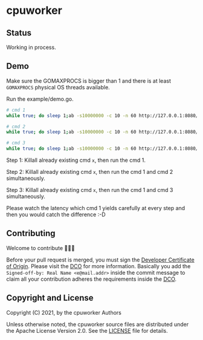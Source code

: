 # cpuworker

## Status

Working in process.

## Demo

Make sure the GOMAXPROCS is bigger than 1 and there is at least `GOMAXPROCS` physical OS threads available.

Run the example/demo.go.

```bash
# cmd 1
while true; do sleep 1;ab -s10000000 -c 10 -n 60 http://127.0.0.1:8080/delay1ms; done

# cmd 2
while true; do sleep 1;ab -s10000000 -c 10 -n 60 http://127.0.0.1:8080/checksumWithoutCpuWorker; done

# cmd 3
while true; do sleep 1;ab -s10000000 -c 10 -n 60 http://127.0.0.1:8080/checksumWithCpuWorker; done
```

Step 1: Killall already existing cmd `x`, then run the cmd 1.

Step 2: Killall already existing cmd `x`, then run the cmd 1 and cmd 2 simultaneously.

Step 3: Killall already existing cmd `x`, then run the cmd 1 and cmd 3 simultaneously.

Please watch the latency which cmd 1 yields carefully at every step and then you would catch the difference :-D

## Contributing

Welcome to contribute 🎉🎉🎉

Before your pull request is merged, you must sign the [Developer Certificate of Origin](https://developercertificate.org/). Please visit the [DCO](https://github.com/apps/dco) for more information. Basically you add the `Signed-off-by: Real Name <e@mail.addr>` inside the commit message to claim all your contribution adheres the requirements inside the [DCO](https://github.com/apps/dco).

## Copyright and License

Copyright (C) 2021, by the cpuworker Authors

Unless otherwise noted, the cpuworker source files are distributed under the Apache License Version 2.0. See the [LICENSE](LICENSE) file for details.
